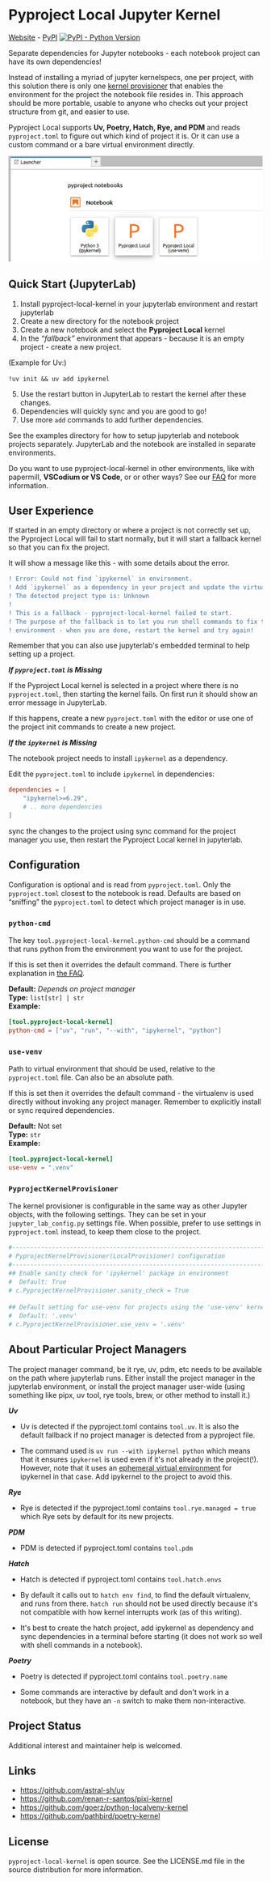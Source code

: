 
# Pyproject Local Jupyter Kernel

<p class="web_hidden">

[Website][] - [PyPI][] [![PyPI - Python Version](https://img.shields.io/pypi/v/pyproject-local-kernel)][PyPi]

</p>

Separate dependencies for Jupyter notebooks - each notebook
project can have its own dependencies!

[Website]: https://bluss.github.io/pyproject-local-kernel/
[PyPi]: https://pypi.org/project/pyproject-local-kernel/

Instead of installing a myriad of jupyter kernelspecs, one per project, with
this solution there is only one [kernel provisioner][kp] that enables the
environment for the project the notebook file resides in. This approach should
be more portable, usable to anyone who checks out your project structure from
git, and easier to use.

Pyproject Local supports
**Uv, Poetry, Hatch, Rye, and PDM**
and reads `pyproject.toml` to figure out which kind of project it is.
Or it can use a custom command or a bare virtual environment directly.

[kp]: https://jupyter-client.readthedocs.io/en/latest/provisioning.html

![screenshot of notebook launcher](https://raw.githubusercontent.com/bluss/pyproject-local-kernel/main/docs/images/pyproject-local.png)

## Quick Start (JupyterLab)

1. Install pyproject-local-kernel in your jupyterlab environment and restart
   jupyterlab
2. Create a new directory for the notebook project
3. Create a new notebook and select the **Pyproject Local** kernel
4. In the *“fallback”* environment that appears - because it is an empty
   project - create a new project.

  (Example for Uv:)

  `!uv init && uv add ipykernel`

5. Use the restart button in JupyterLab to restart the kernel after these changes.
6. Dependencies will quickly sync and you are good to go!
7. Use more `add` commands to add further dependencies.


See the examples directory for how to setup jupyterlab and notebook projects
separately. JupyterLab and the notebook are installed in separate environments.


Do you want to use pyproject-local-kernel in other environments, like with
papermill, **VSCodium or VS Code**, or or other ways? See our [FAQ][] for more
information.

[FAQ]: FAQ.md

## User Experience

If started in an empty directory or where a project is not correctly set up,
the Pyproject Local will fail to start normally, but it will start a fallback
kernel so that you can fix the project.

It will show a message like this - with some details about the error.

```diff
! Error: Could not find `ipykernel` in environment.
! Add `ipykernel` as a dependency in your project and update the virtual environment.
! The detected project type is: Unknown
!
! This is a fallback - pyproject-local-kernel failed to start.
! The purpose of the fallback is to let you run shell commands to fix the
! environment - when you are done, restart the kernel and try again!
```

Remember that you can also use jupyterlab's embedded terminal to help setting
up a project.

***If `pyproject.toml` is Missing***

If the Pyproject Local kernel is selected in a project where there is no `pyproject.toml`,
then starting the kernel fails. On first run it should show an error message in JupyterLab.

If this happens, create a new `pyproject.toml` with the editor or use
one of the project init commands to create a new project.

***If the `ipykernel` is Missing***

The notebook project needs to install `ipykernel` as a dependency.

Edit the `pyproject.toml` to include `ipykernel` in dependencies:

```toml
dependencies = [
    "ipykernel>=6.29",
    # .. more dependencies
]
```

sync the changes to the project using sync command for the project
manager you use, then restart the Pyproject Local kernel in jupyterlab.

## Configuration

Configuration is optional and is read from `pyproject.toml`. Only the
`pyproject.toml` closest to the notebook is read. Defaults are based on
“sniffing” the `pyproject.toml` to detect which project manager is in use.

### `python-cmd`

The key `tool.pyproject-local-kernel.python-cmd` should be a command that runs
python from the environment you want to use for the project.

If this is set then it overrides the default command. There is further
explanation in [the FAQ](FAQ.md#how-does-the-python-cmd-configuration-work).

**Default:** *Depends on project manager*<br>
**Type:** `list[str] | str`<br>
**Example:**

```toml
[tool.pyproject-local-kernel]
python-cmd = ["uv", "run", "--with", "ipykernel", "python"]
```

### `use-venv`

Path to virtual environment that should be used, relative to the
`pyproject.toml` file. Can also be an absolute path.

If this is set then it overrides the default command - the virtualenv is used
directly without invoking any project manager. Remember to explicitly install
or sync required dependencies.

**Default:** Not set<br>
**Type:** `str`<br>
**Example:**

```toml
[tool.pyproject-local-kernel]
use-venv = ".venv"
```


### `PyprojectKernelProvisioner`

The kernel provisioner is configurable in the same way as other Jupyter
objects, with the following settings. They can be set in your
`jupyter_lab_config.py` settings file.
When possible, prefer to use settings in `pyproject.toml` instead, to keep them
close to the project.

```python
#------------------------------------------------------------------------------
# PyprojectKernelProvisioner(LocalProvisioner) configuration
#------------------------------------------------------------------------------
## Enable sanity check for 'ipykernel' package in environment
#  Default: True
# c.PyprojectKernelProvisioner.sanity_check = True

## Default setting for use-venv for projects using the 'use-venv' kernel
#  Default: '.venv'
# c.PyprojectKernelProvisioner.use_venv = '.venv'
```


## About Particular Project Managers

The project manager command, be it rye, uv, pdm, etc needs to be
available on the path where jupyterlab runs. Either install the project
manager in the jupyterlab environment, or install the project manager
user-wide (using something like pipx, uv tool, rye tools, brew, or
other method to install it.)

***Uv***

- Uv is detected if the pyproject.toml contains `tool.uv`. It is also the
  default fallback if no project manager is detected from a pyproject file.

- The command used is `uv run --with ipykernel python` which means that it ensures
  `ipykernel` is used even if it's not already in the project(!). However, note that
  it uses an [ephemeral virtual environment][eph] for ipykernel in that case.
  Add ipykernel to the project to avoid this.

[eph]: https://docs.astral.sh/uv/reference/cli/

***Rye***

- Rye is detected if the pyproject.toml contains `tool.rye.managed = true`
  which Rye sets by default for its new projects.

***PDM***

- PDM is detected if pyproject.toml contains `tool.pdm`

***Hatch***

- Hatch is detected if pyproject.toml contains `tool.hatch.envs`

- By default it calls out to `hatch env find`, to find the default virtualenv,
  and runs from there. `hatch run` should not be used directly because
  it's not compatible with how kernel interrupts work (as of this writing).

- It's best to create the hatch project, add ipykernel as dependency and sync
  dependencies in a terminal before starting (it does not work so well with
  shell commands in a notebook).

***Poetry***

- Poetry is detected if pyproject.toml contains `tool.poetry.name`

- Some commands are interactive by default and don't work in a notebook,
  but they have an `-n` switch to make them non-interactive.

## Project Status

Additional interest and maintainer help is welcomed.

## Links

* <https://github.com/astral-sh/uv>
* <https://github.com/renan-r-santos/pixi-kernel>
* <https://github.com/goerz/python-localvenv-kernel>
* <https://github.com/pathbird/poetry-kernel>

## License

`pyproject-local-kernel` is open source. See the LICENSE.md file in the source
distribution for more information.
